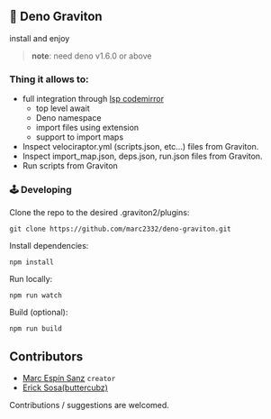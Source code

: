 ## 🦕 Deno Graviton

install and enjoy

> **note**: need deno v1.6.0 or above

### Thing it allows to:

- full integration through [lsp codemirror](https://github.com/marc2332/lsp-codemirror)
  - top level await
  - Deno namespace
  - import files using extension
  - support to import maps
- Inspect velociraptor.yml (scripts.json, etc...) files from Graviton.
- Inspect import_map.json, deps.json, run.json files from Graviton.
- Run scripts from Graviton

### 🕹 Developing

Clone the repo to the desired .graviton2/plugins:

```shell
git clone https://github.com/marc2332/deno-graviton.git
```

Install dependencies:

```shell
npm install
```

Run locally:

```shell
npm run watch
```

Build (optional):

```shell
npm run build
```

## Contributors

- [Marc Espín Sanz](https://github.com/marc2332) `creator`
- [Erick Sosa(buttercubz)](https://github.com/buttercubz)

Contributions / suggestions are welcomed.
